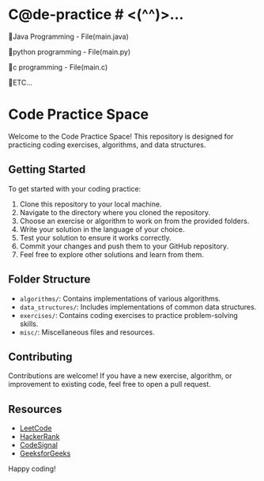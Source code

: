 # C@de-practice # <(^^)>...

🔸Java Programming   - File(main.java)

🔸python programming - File(main.py)

🔸c programming - File(main.c)

🔸ETC...

# Code Practice Space

Welcome to the Code Practice Space! This repository is designed for practicing coding exercises, algorithms, and data structures.

## Getting Started

To get started with your coding practice:

1. Clone this repository to your local machine.
2. Navigate to the directory where you cloned the repository.
3. Choose an exercise or algorithm to work on from the provided folders.
4. Write your solution in the language of your choice.
5. Test your solution to ensure it works correctly.
6. Commit your changes and push them to your GitHub repository.
7. Feel free to explore other solutions and learn from them.

## Folder Structure

- `algorithms/`: Contains implementations of various algorithms.
- `data_structures/`: Includes implementations of common data structures.
- `exercises/`: Contains coding exercises to practice problem-solving skills.
- `misc/`: Miscellaneous files and resources.

## Contributing

Contributions are welcome! If you have a new exercise, algorithm, or improvement to existing code, feel free to open a pull request.

## Resources

- [LeetCode](https://leetcode.com/)
- [HackerRank](https://www.hackerrank.com/)
- [CodeSignal](https://codesignal.com/)
- [GeeksforGeeks](https://www.geeksforgeeks.org/)

Happy coding!

